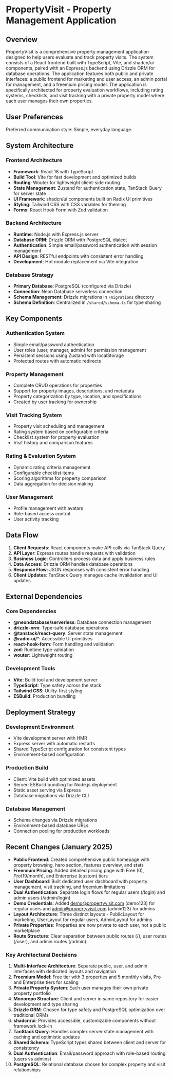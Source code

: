 # PropertyVisit - Property Management Application

## Overview

PropertyVisit is a comprehensive property management application designed to help users evaluate and track property visits. The system consists of a React frontend built with TypeScript, Vite, and shadcn/ui components, paired with an Express.js backend using Drizzle ORM for database operations. The application features both public and private interfaces: a public frontend for marketing and user access, an admin portal for management, and a freemium pricing model. The application is specifically architected for property evaluation workflows, including rating systems, checklists, and visit tracking with a private property model where each user manages their own properties.

## User Preferences

Preferred communication style: Simple, everyday language.

## System Architecture

### Frontend Architecture
- **Framework**: React 18 with TypeScript
- **Build Tool**: Vite for fast development and optimized builds
- **Routing**: Wouter for lightweight client-side routing
- **State Management**: Zustand for authentication state, TanStack Query for server state
- **UI Framework**: shadcn/ui components built on Radix UI primitives
- **Styling**: Tailwind CSS with CSS variables for theming
- **Forms**: React Hook Form with Zod validation

### Backend Architecture
- **Runtime**: Node.js with Express.js server
- **Database ORM**: Drizzle ORM with PostgreSQL dialect
- **Authentication**: Simple email/password authentication with session management
- **API Design**: RESTful endpoints with consistent error handling
- **Development**: Hot module replacement via Vite integration

### Database Strategy
- **Primary Database**: PostgreSQL (configured via Drizzle)
- **Connection**: Neon Database serverless connection
- **Schema Management**: Drizzle migrations in `/migrations` directory
- **Schema Definition**: Centralized in `/shared/schema.ts` for type sharing

## Key Components

### Authentication System
- Simple email/password authentication
- User roles (user, manager, admin) for permission management
- Persistent sessions using Zustand with localStorage
- Protected routes with automatic redirects

### Property Management
- Complete CRUD operations for properties
- Support for property images, descriptions, and metadata
- Property categorization by type, location, and specifications
- Created by user tracking for ownership

### Visit Tracking System
- Property visit scheduling and management
- Rating system based on configurable criteria
- Checklist system for property evaluation
- Visit history and comparison features

### Rating & Evaluation System
- Dynamic rating criteria management
- Configurable checklist items
- Scoring algorithms for property comparison
- Data aggregation for decision making

### User Management
- Profile management with avatars
- Role-based access control
- User activity tracking

## Data Flow

1. **Client Requests**: React components make API calls via TanStack Query
2. **API Layer**: Express routes handle requests with validation
3. **Business Logic**: Controllers process data and apply business rules
4. **Data Access**: Drizzle ORM handles database operations
5. **Response Flow**: JSON responses with consistent error handling
6. **Client Updates**: TanStack Query manages cache invalidation and UI updates

## External Dependencies

### Core Dependencies
- **@neondatabase/serverless**: Database connection management
- **drizzle-orm**: Type-safe database operations
- **@tanstack/react-query**: Server state management
- **@radix-ui/***: Accessible UI primitives
- **react-hook-form**: Form handling and validation
- **zod**: Runtime type validation
- **wouter**: Lightweight routing

### Development Tools
- **Vite**: Build tool and development server
- **TypeScript**: Type safety across the stack
- **Tailwind CSS**: Utility-first styling
- **ESBuild**: Production bundling

## Deployment Strategy

### Development Environment
- Vite development server with HMR
- Express server with automatic restarts
- Shared TypeScript configuration for consistent types
- Environment-based configuration

### Production Build
- Client: Vite build with optimized assets
- Server: ESBuild bundling for Node.js deployment
- Static asset serving via Express
- Database migrations via Drizzle CLI

### Database Management
- Schema changes via Drizzle migrations
- Environment-based database URLs
- Connection pooling for production workloads

## Recent Changes (January 2025)

- **Public Frontend**: Created comprehensive public homepage with property browsing, hero section, features overview, and stats
- **Freemium Pricing**: Added detailed pricing page with Free ($0), Pro ($19/month), and Enterprise (custom) tiers
- **User Dashboard**: Built dedicated user dashboard with property management, visit tracking, and freemium limitations
- **Dual Authentication**: Separate login flows for regular users (/login) and admin users (/admin/login)
- **Demo Credentials**: Added demo@propertyvisit.com (demo123) for regular users and admin@propertyvisit.com (admin123) for admins
- **Layout Architecture**: Three distinct layouts - PublicLayout for marketing, UserLayout for regular users, AdminLayout for admins
- **Private Properties**: Properties are now private to each user, not a public marketplace
- **Route Structure**: Clear separation between public routes (/), user routes (/user), and admin routes (/admin)

### Key Architectural Decisions

1. **Multi-Interface Architecture**: Separate public, user, and admin interfaces with dedicated layouts and navigation
2. **Freemium Model**: Free tier with 3 properties and 5 monthly visits, Pro and Enterprise tiers for scaling
3. **Private Property System**: Each user manages their own private property portfolio
4. **Monorepo Structure**: Client and server in same repository for easier development and type sharing
5. **Drizzle ORM**: Chosen for type safety and PostgreSQL optimization over traditional ORMs
6. **shadcn/ui**: Provides accessible, customizable components without framework lock-in
7. **TanStack Query**: Handles complex server state management with caching and optimistic updates
8. **Shared Schema**: TypeScript types shared between client and server for consistency
9. **Dual Authentication**: Email/password approach with role-based routing (users vs admins)
10. **PostgreSQL**: Relational database chosen for complex property and visit relationships